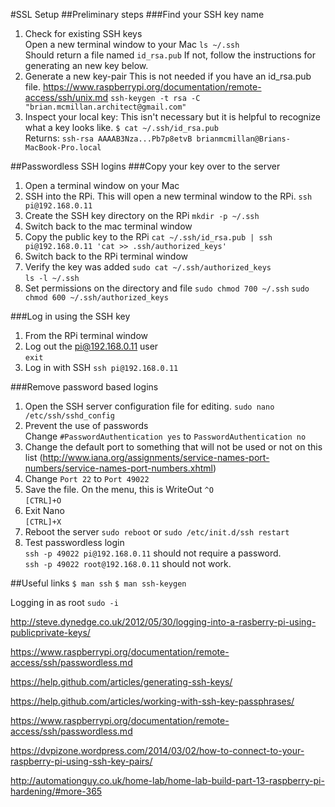 #SSL Setup
##Preliminary steps
###Find your SSH key name
1. Check for existing SSH keys  
	Open a new terminal window to your Mac
	`ls ~/.ssh`  
	Should return a file named `id_rsa.pub`
	If not, follow the instructions for generating an new key below. 
2. Generate a new key-pair
This is not needed if you have an id_rsa.pub file.
https://www.raspberrypi.org/documentation/remote-access/ssh/unix.md
`ssh-keygen -t rsa -C "brian.mcmillan.architect@gmail.com"`	
3. Inspect your local key:
	This isn't necessary but it is helpful to recognize what a key looks like.
	`$ cat ~/.ssh/id_rsa.pub`  
	Returns:
	`ssh-rsa AAAAB3Nza...Pb7p8etvB brianmcmillan@Brians-MacBook-Pro.local`  

##Passwordless SSH logins
###Copy your key over to the server
1. Open a terminal window on your Mac
2. SSH into the RPi. This will open a new terminal window to the RPi.
	`ssh pi@192.168.0.11`
3. Create the SSH key directory on the RPi
	`mkdir -p ~/.ssh`
4. Switch back to the mac terminal window
5. Copy the public key to the RPi
	`cat ~/.ssh/id_rsa.pub | ssh pi@192.168.0.11 'cat >> .ssh/authorized_keys'`
6. Switch back to the RPi terminal window
7. Verify the key was added
`sudo cat ~/.ssh/authorized_keys`  
`ls -l ~/.ssh`
8. Set permissions on the directory and file
`sudo chmod 700 ~/.ssh`
`sudo chmod 600 ~/.ssh/authorized_keys` 	

###Log in using the SSH key
1. From the RPi terminal window
2. 	Log out the pi@192.168.0.11 user  
	`exit`
3. Log in with SSH
	`ssh pi@192.168.0.11`
	
###Remove password based logins
1. Open the SSH server configuration file for editing.
	`sudo nano /etc/ssh/sshd_config`  
2. Prevent the use of passwords  
	Change `#PasswordAuthentication yes` to `PasswordAuthentication no`
3. Change the default port to something that will not be used or not on this list (http://www.iana.org/assignments/service-names-port-numbers/service-names-port-numbers.xhtml)
4. Change `Port 22` to `Port 49022`	
5. Save the file. On the menu, this is WriteOut `^O`  
	`[CTRL]+O` 
4. 	Exit Nano  
	`[CTRL]+X`
5. Reboot the server
	`sudo reboot`
	or 
	`sudo /etc/init.d/ssh restart`
6. Test passwordless login  
	`ssh -p 49022 pi@192.168.0.11` should not require a password.  
	`ssh -p 49022 root@192.168.0.11` should not work.



##Useful links
`$ man ssh`
`$ man ssh-keygen`

Logging in as root `sudo -i`

http://steve.dynedge.co.uk/2012/05/30/logging-into-a-rasberry-pi-using-publicprivate-keys/

https://www.raspberrypi.org/documentation/remote-access/ssh/passwordless.md

https://help.github.com/articles/generating-ssh-keys/

https://help.github.com/articles/working-with-ssh-key-passphrases/

https://www.raspberrypi.org/documentation/remote-access/ssh/passwordless.md   

https://dvpizone.wordpress.com/2014/03/02/how-to-connect-to-your-raspberry-pi-using-ssh-key-pairs/

http://automationguy.co.uk/home-lab/home-lab-build-part-13-raspberry-pi-hardening/#more-365	
